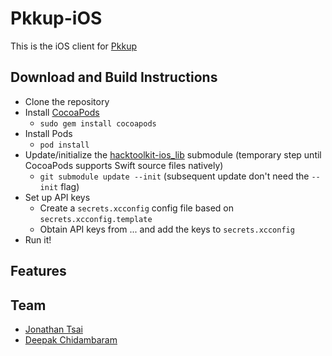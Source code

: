 Pkkup-iOS
=========

This is the iOS client for [Pkkup](http://pkkup.com)

## Download and Build Instructions

* Clone the repository
* Install [CocoaPods](http://cocoapods.org/)
  * `sudo gem install cocoapods`
* Install Pods
  * `pod install`
* Update/initialize the [hacktoolkit-ios_lib](https://github.com/hacktoolkit/hacktoolkit-ios_lib) submodule (temporary step until CocoaPods supports Swift source files natively)
  * `git submodule update --init` (subsequent update don't need the `--init` flag)
* Set up API keys
  * Create a `secrets.xcconfig` config file based on `secrets.xcconfig.template`
  * Obtain API keys from ... and add the keys to `secrets.xcconfig`
* Run it!

## Features

## Team
* [Jonathan Tsai](https://github.com/jontsai)
* [Deepak Chidambaram](https://github.com/grcdeepak1)
